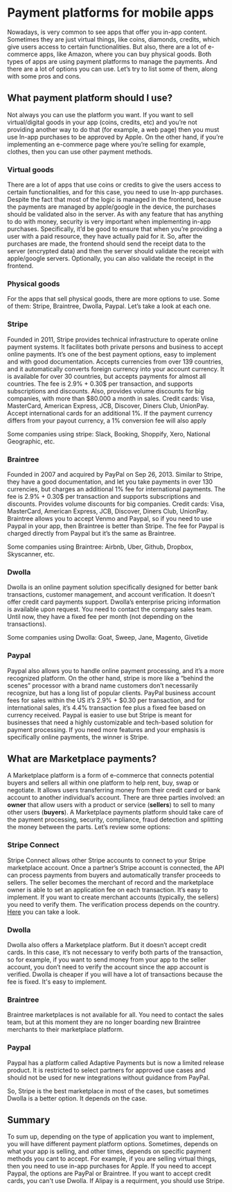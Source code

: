 # Payment platforms for mobile apps

Nowadays, is very common to see apps that offer you in-app content. Sometimes they are just virtual things, like coins, diamonds, credits, which give users access to certain functionalities. But also, there are a lot of e-commerce apps, like Amazon, where you can buy physical goods.
Both types of apps are using payment platforms to manage the payments. And there are a lot of options you can use.
Let’s try to list some of them, along with some pros and cons.

## What payment platform should I use?

Not always you can use the platform you want. If you want to sell virtual/digital goods in your app (coins, credits, etc) and you’re not providing another way to do that (for example, a web page) then you must use In-app purchases to be approved by Apple. On the other hand, if you’re implementing an e-commerce page where you’re selling for example, clothes, then you can use other payment methods.


### Virtual goods

There are a lot of apps that use coins or credits to give the users access to certain functionalities, and for this case, you need to use In-app purchases. Despite the fact that most of the logic is managed in the frontend, because the payments are managed by apple/google in the device, the purchases should be validated also in the server.
As with any feature that has anything to do with money, security is very important when implementing in-app purchases. Specifically, it’d be good to ensure that when you’re providing a user with a paid resource, they have actually paid for it.
So, after the purchases are made, the frontend should send the receipt data to the server (encrypted data) and then the server should validate the receipt with apple/google servers.
Optionally, you can also validate the receipt in the frontend.

### Physical goods

For the apps that sell physical goods, there are more options to use. Some of them: Stripe, Braintree, Dwolla, Paypal.
Let’s take a look at each one.


### Stripe

Founded in 2011, Stripe provides technical infrastructure to operate online payment systems. It facilitates both private persons and business to accept online payments.
It’s one of the best payment options, easy to implement and with good documentation.
Accepts currencies from over 139 countries, and it automatically converts foreign currency into your account currency. It is available for over 30 countries, but accepts payments for almost all countries.
The fee is 2.9% + 0.30$ per transaction, and supports subscriptions and discounts. Also,
provides volume discounts for big companies, with more than $80.000 a month in sales.
Credit cards: Visa, MasterCard, American Express, JCB, Discover, Diners Club, UnionPay. Accept international cards for an additional 1%. If the payment currency differs from your payout currency, a 1% conversion fee will also apply

Some companies using stripe: Slack, Booking, Shoppify, Xero, National Geographic, etc.


### Braintree

Founded in 2007 and acquired by PayPal on Sep 26, 2013.
Similar to Stripe, they have a good documentation, and let you take payments in over 130 currencies, but charges an additional 1% fee for international payments.
The fee is 2.9% + 0.30$ per transaction and supports subscriptions and discounts. Provides volume discounts for big companies.
Credit cards: Visa, MasterCard, American Express, JCB, Discover, Diners Club, UnionPay.
Braintree allows you to accept Venmo and Paypal, so if you need to use Paypal in your app, then Braintree is better than Stripe. The fee for Paypal is charged directly from Paypal but it’s the same as Braintree.

Some companies using Braintree: Airbnb, Uber, Github, Dropbox, Skyscanner, etc.


### Dwolla

Dwolla is an online payment solution specifically designed for better bank transactions, customer management, and account verification. It doesn't offer credit card payments support.
Dwolla’s enterprise pricing information is available upon request. You need to contact the company sales team. Until now, they have a fixed fee per month (not depending on the transactions).

Some companies using Dwolla: Goat, Sweep, Jane, Magento, Givetide


### Paypal

Paypal also allows you to handle online payment processing, and it’s a more recognized platform. On the other hand, stripe is more like a “behind the scenes” processor with a brand name customers don’t necessarily recognize, but has a long list of popular clients.
PayPal business account fees for sales within the US it’s 2.9% + $0.30 per transaction, and for international sales, it’s 4.4% transaction fee plus a fixed fee based on currency received.
Paypal is easier to use but Stripe is meant for businesses that need a highly customizable and tech-based solution for payment processing. If you need more features and your emphasis is specifically online payments, the winner is Stripe.




## What are Marketplace payments?

A Marketplace platform is a form of e-commerce that connects potential buyers and sellers all within one platform to help rent, buy, swap or negotiate. It allows users transferring money from their credit card or bank account to another individual’s account. There are three parties involved: an **owner** that allow users with a product or service (**sellers**) to sell to many other users (**buyers**).
A Marketplace payments platform should take care of the payment processing, security, compliance, fraud detection and splitting the money between the parts.
Let’s review some options:

### Stripe Connect
Stripe Connect allows other Stripe accounts to connect to your Stripe marketplace account. Once a partner’s Stripe account is connected, the API can process payments from buyers and automatically transfer proceeds to sellers. The seller becomes the merchant of record and the marketplace owner is able to set an application fee on each transaction.
It’s easy to implement.
If you want to create merchant accounts (typically, the sellers) you need to verify them. The verification process depends on the country. [Here](https://stripe.com/docs/connect/identity-verification) you can take a look.


### Dwolla

Dwolla also offers a Marketplace platform. But it doesn’t accept credit cards.
In this case, it’s not necessary to verify both parts of the transaction, so for example, if you want to send money from your app to the seller account, you don’t need to verify the account since the app account is verified.
Dwolla is cheaper if you will have a lot of transactions because the fee is fixed.
It's easy to implement.


### Braintree

Braintree marketplaces is not available for all. You need to contact the sales team, but at this moment they are no longer boarding new Braintree merchants to their marketplace platform.

### Paypal

Paypal has a platform called Adaptive Payments but is now a limited release product. It is restricted to select partners for approved use cases and should not be used for new integrations without guidance from PayPal.

So, Stripe is the best marketplace in most of the cases, but sometimes Dwolla is a better option. It depends on the case.

## Summary

To sum up, depending on the type of application you want to implement, you will have different payment platform options. Sometimes, depends on what your app is selling, and other times, depends on specific payment methods you cant to accept. For example, if you are selling virtual things, then you need to use in-app purchases for Apple.
If you need to accept Paypal, the options are PayPal or Braintree. If you want to accept credit cards, you can't use Dwolla. If Alipay is a requirment, you should use Stripe.
